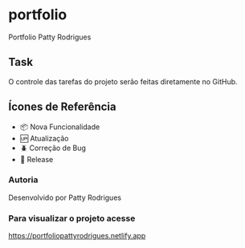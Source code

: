 # portfolio

Portfolio Patty Rodrigues

## Task

O controle das tarefas do projeto serão feitas diretamente no GitHub.

## Ícones de Referência

- :package: Nova Funcionalidade
- :up: Atualização
- :beetle: Correção de Bug
- :checkered_flag: Release

### Autoria

Desenvolvido por Patty Rodrigues

### Para visualizar o projeto acesse

https://portfoliopattyrodrigues.netlify.app
